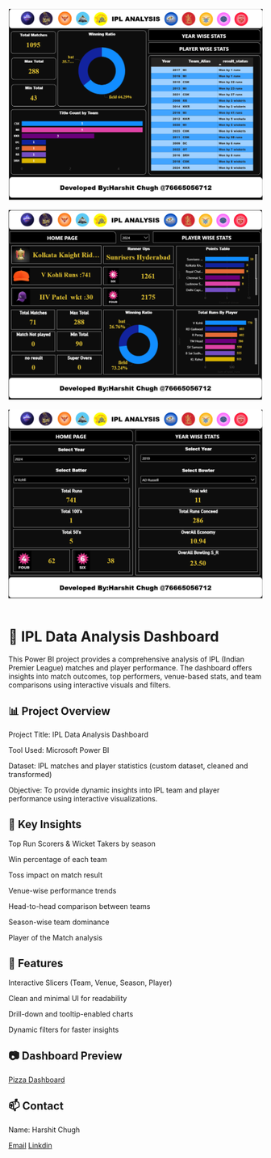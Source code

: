 <p align="center">
  <a href="https://your-live-dashboard-link.com">
    <img src="pictures/ipl-1.png" width="800" /><br><br>
    <img src="pictures/ipl-2.png" width="800" /><br><br>
    <img src="pictures/ipl-3.png" width="800" /><br><br>
  </a>
</p>

# 🏏 IPL Data Analysis Dashboard

This Power BI project provides a comprehensive analysis of IPL (Indian Premier League) matches and player performance. The dashboard offers insights into match outcomes, top performers, venue-based stats, and team comparisons using interactive visuals and filters.

## 📊 Project Overview
Project Title: IPL Data Analysis Dashboard

Tool Used: Microsoft Power BI

Dataset: IPL matches and player statistics (custom dataset, cleaned and transformed)

Objective: To provide dynamic insights into IPL team and player performance using interactive visualizations.

## 🧠 Key Insights
Top Run Scorers & Wicket Takers by season

Win percentage of each team

Toss impact on match result

Venue-wise performance trends

Head-to-head comparison between teams

Season-wise team dominance

Player of the Match analysis

## 📌 Features
Interactive Slicers (Team, Venue, Season, Player)

Clean and minimal UI for readability

Drill-down and tooltip-enabled charts

Dynamic filters for faster insights

## 📷 Dashboard Preview

[Pizza Dashboard](https://pizzasales2025.streamlit.app/)

## 📫 Contact
Name: Harshit Chugh

[Email](10harshit2003@gmail.com)
[Linkdin](https://www.linkedin.com/in/harshitchugh2810/)

